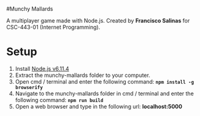 #Munchy Mallards

A multiplayer game made with Node.js. Created by **Francisco Salinas** for CSC-443-01 (Internet Programming).

# Setup
 1. Install [Node.js v6.11.4](https://nodejs.org/en/blog/release/v6.11.4/) 
 2. Extract the munchy-mallards folder to your computer.
 2. Open cmd / terminal and enter the following command: **`npm install -g browserify`**
 3. Navigate to the munchy-mallards folder in cmd / terminal and enter the following command: **`npm run build`**
 4. Open a web browser and type in the following url: **localhost:5000**